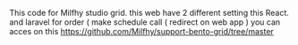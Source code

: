 This code for Milfhy studio grid. this web have 2 different setting this React. and laravel for order ( make schedule call ( redirect on web app ) you can acces on this https://github.com/Milfhy/support-bento-grid/tree/master
